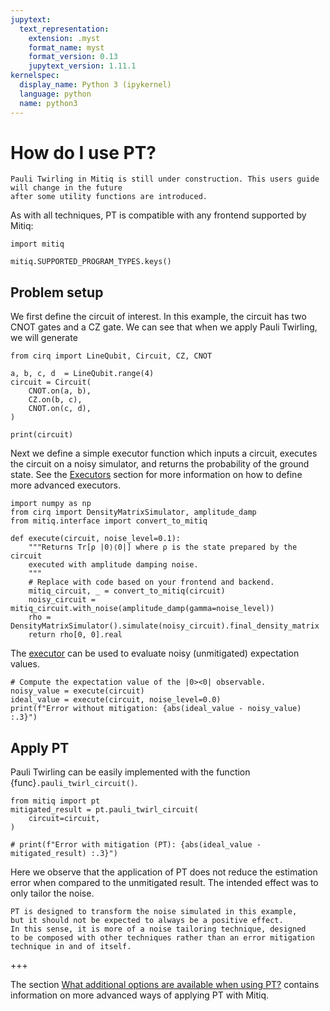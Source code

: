 ```yaml
---
jupytext:
  text_representation:
    extension: .myst
    format_name: myst
    format_version: 0.13
    jupytext_version: 1.11.1
kernelspec:
  display_name: Python 3 (ipykernel)
  language: python
  name: python3
---
```


# How do I use PT?

```{admonition} Warning:
Pauli Twirling in Mitiq is still under construction. This users guide will change in the future
after some utility functions are introduced. 
```

As with all techniques, PT is compatible with any frontend supported by Mitiq:

```{code-cell} ipython3
import mitiq

mitiq.SUPPORTED_PROGRAM_TYPES.keys()
```


## Problem setup
We first define the circuit of interest. In this example, the circuit has 
two CNOT gates and a CZ gate. We can see that when we apply Pauli Twirling,
we will generate 

```{code-cell} ipython3
from cirq import LineQubit, Circuit, CZ, CNOT

a, b, c, d  = LineQubit.range(4)
circuit = Circuit(
    CNOT.on(a, b),
    CZ.on(b, c),
    CNOT.on(c, d),
)

print(circuit)
```

Next we define a simple executor function which inputs a circuit, executes
the circuit on a noisy simulator, and returns the probability of the ground
state. See the [Executors](executors.md) section for more information on
how to define more advanced executors.

```{code-cell} ipython3
import numpy as np
from cirq import DensityMatrixSimulator, amplitude_damp
from mitiq.interface import convert_to_mitiq

def execute(circuit, noise_level=0.1):
    """Returns Tr[ρ |0⟩⟨0|] where ρ is the state prepared by the circuit
    executed with amplitude damping noise.
    """
    # Replace with code based on your frontend and backend.
    mitiq_circuit, _ = convert_to_mitiq(circuit)
    noisy_circuit = mitiq_circuit.with_noise(amplitude_damp(gamma=noise_level))
    rho = DensityMatrixSimulator().simulate(noisy_circuit).final_density_matrix
    return rho[0, 0].real
```

The [executor](executors.md) can be used to evaluate noisy (unmitigated)
expectation values.

```{code-cell} ipython3
# Compute the expectation value of the |0><0| observable.
noisy_value = execute(circuit)
ideal_value = execute(circuit, noise_level=0.0)
print(f"Error without mitigation: {abs(ideal_value - noisy_value) :.3}")
```

## Apply PT
Pauli Twirling can be easily implemented with the function
{func}`.pauli_twirl_circuit()`.

```{code-cell} ipython3
from mitiq import pt
mitigated_result = pt.pauli_twirl_circuit(
    circuit=circuit,
)
```

```{code-cell} ipython3
# print(f"Error with mitigation (PT): {abs(ideal_value - mitigated_result) :.3}")
```

Here we observe that the application of PT does not reduce the estimation error when compared
to the unmitigated result. The intended effect was to only tailor the noise. 

```{admonition} Note:
PT is designed to transform the noise simulated in this example,
but it should not be expected to always be a positive effect.
In this sense, it is more of a noise tailoring technique, designed
to be composed with other techniques rather than an error mitigation
technique in and of itself.
```

+++

The section
[What additional options are available when using PT?](pt-3-options.md)
contains information on more advanced ways of applying PT with Mitiq.
